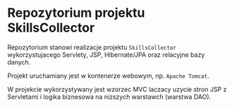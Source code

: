 # Repozytorium projektu SkillsCollector

Repozytorium stanowi realizacje projektu `SkillsCollector` wykorzystujacego Servlety, JSP, Hibernate/JPA oraz relacyjne bazy danych.

Projekt uruchamiany jest w kontenerze webowym, np. `Apache Tomcat`.

W projekcie wykorzystywany jest wzorzec MVC laczacy uzycie stron JSP z Servletami i logika biznesowa na nizszych warstawch (warstwa DAO).